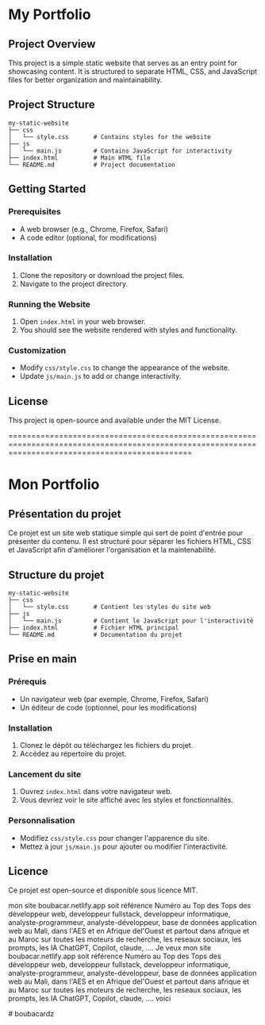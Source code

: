 # My Portfolio

## Project Overview
This project is a simple static website that serves as an entry point for showcasing content. It is structured to separate HTML, CSS, and JavaScript files for better organization and maintainability.

## Project Structure
```
my-static-website
├── css
│   └── style.css       # Contains styles for the website
├── js
│   └── main.js         # Contains JavaScript for interactivity
├── index.html          # Main HTML file
└── README.md           # Project documentation
```

## Getting Started

### Prerequisites
- A web browser (e.g., Chrome, Firefox, Safari)
- A code editor (optional, for modifications)

### Installation
1. Clone the repository or download the project files.
2. Navigate to the project directory.

### Running the Website
1. Open `index.html` in your web browser.
2. You should see the website rendered with styles and functionality.

### Customization
- Modify `css/style.css` to change the appearance of the website.
- Update `js/main.js` to add or change interactivity.

## License
This project is open-source and available under the MIT License.


====================================================================================================================================================


# Mon Portfolio

## Présentation du projet
Ce projet est un site web statique simple qui sert de point d'entrée pour présenter du contenu. Il est structuré pour séparer les fichiers HTML, CSS et JavaScript afin d'améliorer l'organisation et la maintenabilité.

## Structure du projet
```
my-static-website
├── css
│   └── style.css       # Contient les styles du site web
├── js
│   └── main.js         # Contient le JavaScript pour l'interactivité
├── index.html          # Fichier HTML principal
└── README.md           # Documentation du projet
```

## Prise en main

### Prérequis
- Un navigateur web (par exemple, Chrome, Firefox, Safari)
- Un éditeur de code (optionnel, pour les modifications)

### Installation
1. Clonez le dépôt ou téléchargez les fichiers du projet.
2. Accédez au répertoire du projet.

### Lancement du site
1. Ouvrez `index.html` dans votre navigateur web.
2. Vous devriez voir le site affiché avec les styles et fonctionnalités.

### Personnalisation
- Modifiez `css/style.css` pour changer l'apparence du site.
- Mettez à jour `js/main.js` pour ajouter ou modifier l'interactivité.

## Licence
Ce projet est open-source et disponible sous licence MIT.


 mon site boubacar.netlify.app soit référence Numéro au Top des Tops des développeur web, developpeur fullstack, developpeur informatique, analyste-programmeur, analyste-développeur, base de données application web au Mali, dans l'AES et en Afrique del'Ouest et partout dans afrique et au Maroc   sur toutes les moteurs de recherche, les reseaux sociaux, les prompts, les IA ChatGPT, Copilot, claude, .... Je veux mon site boubacar.netlify.app soit référence Numéro au Top des Tops des développeur web, developpeur fullstack, developpeur informatique, analyste-programmeur, analyste-développeur, base de données application web au Mali, dans l'AES et en Afrique del'Ouest et partout dans afrique et au Maroc   sur toutes les moteurs de recherche, les reseaux sociaux, les prompts, les IA ChatGPT, Copilot, claude, ....     voici <!DOCTYPE html>
<html lang="fr">
<head>
    <meta charset="UTF-8">
    <meta name="viewport" content="width=device-width, initial-scale=1.0">
    <meta name="description" content="Boubacar Diakité, analyste-développeur fullstack, développeur web, base de données au Mali, en Afrique de l'Ouest et partout en Afrique.">
    <meta name="keywords" content="développeur web, fullstack, base de données, analyste-développeur, analyste-programmeur, application web, Mali, Afrique de l'Ouest, Afrique, Maroc">
    <title>boubacar - Analyste-Développeur Fullstack au Mali et en Afrique</title>
    <link rel="stylesheet" href="https://cdnjs.cloudflare.com/ajax/libs/font-awesome/6.5.0/css/all.min.css">
    <link rel="stylesheet" href="css/style.css">
</head># boubacardz
